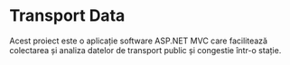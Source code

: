 # Transport Data
Acest proiect este o aplicație software ASP.NET MVC care facilitează colectarea și analiza datelor de transport public și congestie într-o stație.
